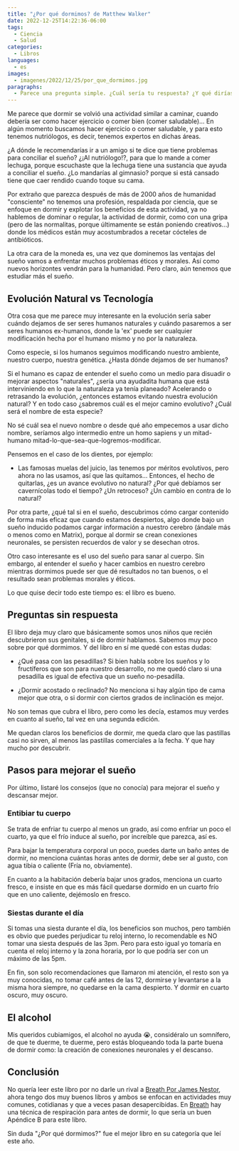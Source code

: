 ```yaml
---
title: "¿Por qué dormimos? de Matthew Walker"
date: 2022-12-25T14:22:36-06:00
tags:
  - Ciencia
  - Salud
categories:
  - Libros
languages:
  - es
images:
  - imagenes/2022/12/25/por_que_dormimos.jpg
paragraphs:
  - Parece una pregunta simple. ¿Cuál sería tu respuesta? ¿Y qué dirías si (hipotéticamente) acabas de tener un bebé, que por primera vez descansa entre tus brazos y la enfermera te dice algo como "Su bebé está bien, todos los estudios indican que es un bebé bastante saludable... pero, tendrá lapsos de coma por más de 1 tercio de su vida, donde puede que parezca muerto, mientras permanece en este estado podría tener alucinaciones... Y no sabemos el por qué".
---
```

Me parece que dormir se volvió una actividad similar a caminar, cuando debería ser como hacer ejercicio o comer bien (comer saludable)... En algún momento buscamos hacer ejercicio o comer saludable, y para esto tenemos nutriólogos, es decir, tenemos expertos en dichas áreas.

¿A dónde le recomendarías ir a un amigo si te dice que tiene problemas para conciliar el sueño? ¿¡Al nutriólogo!?, para que lo mande a comer lechuga, porque escuchaste que la lechuga tiene una sustancia que ayuda a conciliar el sueño. ¿Lo mandarías al gimnasio? porque si está cansado tiene que caer rendido cuando toque su cama.

Por extraño que parezca después de más de 2000 años de humanidad "consciente" no tenemos una profesión, respaldada por ciencia, que se enfoque en dormir y explotar los beneficios de esta actividad, ya no hablemos de dominar o regular, la actividad de dormir, como con una gripa (pero de las normalitas, porque últimamente se están poniendo creativos...) donde los médicos están muy acostumbrados a recetar cócteles de antibióticos.

La otra cara de la moneda es, una vez que dominemos las ventajas del sueño vamos a enfrentar muchos problemas éticos y morales. Así como nuevos horizontes vendrán para la humanidad. Pero claro, aún tenemos que estudiar más el sueño.

## Evolución Natural vs Tecnología

Otra cosa que me parece muy interesante en la evolución sería saber cuándo dejamos de ser seres humanos naturales y cuándo pasaremos a ser seres humanos ex-humanos, donde la 'ex' puede ser cualquier modificación hecha por el humano mismo y no por la naturaleza.

Como especie, si los humanos seguimos modificando nuestro ambiente, nuestro cuerpo, nuestra genética. ¿Hasta dónde dejamos de ser humanos?

Si el humano es capaz de entender el sueño como un medio para disuadir o mejorar aspectos "naturales", ¿sería una ayudadita humana que está interviniendo en lo que la naturaleza ya tenía planeado? Acelerando o retrasando la evolución, ¿entonces estamos evitando nuestra evolución natural? Y en todo caso ¿sabremos cuál es el mejor camino evolutivo? ¿Cuál será el nombre de esta especie?

No sé cuál sea el nuevo nombre o desde qué año empecemos a usar dicho nombre, seríamos algo intermedio entre un homo sapiens y un mitad-humano mitad-lo-que-sea-que-logremos-modificar.

Pensemos en el caso de los dientes, por ejemplo:

- Las famosas muelas del juicio, las tenemos por méritos evolutivos, pero ahora no las usamos, así que las quitamos... Entonces, el hecho de quitarlas, ¿es un avance evolutivo no natural? ¿Por qué debíamos ser cavernícolas todo el tiempo? ¿Un retroceso? ¿Un cambio en contra de lo natural?

Por otra parte, ¿qué tal si en el sueño, descubrimos cómo cargar contenido de forma más eficaz que cuando estamos despiertos, algo donde bajo un sueño inducido podamos cargar información a nuestro cerebro (ándale más o menos como en Matrix), porque al dormir se crean conexiones neuronales, se persisten recuerdos de valor y se desechan otros.

Otro caso interesante es el uso del sueño para sanar al cuerpo. Sin embargo, al entender el sueño y hacer cambios en nuestro cerebro mientras dormimos puede ser que dé resultados no tan buenos, o el resultado sean problemas morales y éticos.

Lo que quise decir todo este tiempo es: el libro es bueno.

## Preguntas sin respuesta

El libro deja muy claro que básicamente somos unos niños que recién descubrieron sus genitales, si de dormir hablamos. Sabemos muy poco sobre por qué dormimos. Y del libro en sí me quedé con estas dudas:

- ¿Qué pasa con las pesadillas? Si bien habla sobre los sueños y lo fructíferos que son para nuestro desarrollo, no me quedó claro si una pesadilla es igual de efectiva que un sueño no-pesadilla.

- ¿Dormir acostado o reclinado? No menciona si hay algún tipo de cama mejor que otra, o si dormir con ciertos grados de inclinación es mejor.

No son temas que cubra el libro, pero como les decía, estamos muy verdes en cuanto al sueño, tal vez en una segunda edición.

Me quedan claros los beneficios de dormir, me queda claro que las pastillas casi no sirven, al menos las pastillas comerciales a la fecha. Y que hay mucho por descubrir.

## Pasos para mejorar el sueño

Por último, listaré los consejos (que no conocía) para mejorar el sueño y descansar mejor.

### Entibiar tu cuerpo

Se trata de enfriar tu cuerpo al menos un grado, así como enfriar un poco el cuarto, ya que el frío induce al sueño, por increíble que parezca, así es.

Para bajar la temperatura corporal un poco, puedes darte un baño antes de dormir, no menciona cuántas horas antes de dormir, debe ser al gusto, con agua tibia o caliente (Fría no, obviamente).

En cuanto a la habitación debería bajar unos grados, menciona un cuarto fresco, e insiste en que es más fácil quedarse dormido en un cuarto frío que en uno caliente, dejémoslo en fresco.

### Siestas durante el día

Si tomas una siesta durante el día, los beneficios son muchos, pero también es obvio que puedes perjudicar tu reloj interno, lo recomendable es NO tomar una siesta después de las 3pm. Pero para esto igual yo tomaría en cuenta el reloj interno y la zona horaria, por lo que podría ser con un máximo de las 5pm.

En fin, son solo recomendaciones que llamaron mi atención, el resto son ya muy conocidas, no tomar café antes de las 12, dormirse y levantarse a la misma hora siempre, no quedarse en la cama despierto. Y dormir en cuarto oscuro, muy oscuro.

## El alcohol

Mis queridos cubiamigos, el alcohol no ayuda 😭, considéralo un somnífero, de que te duerme, te duerme, pero estás bloqueando toda la parte buena de dormir como: la creación de conexiones neuronales y el descanso.

## Conclusión

No quería leer este libro por no darle un rival a [Breath Por James Nestor](/posts/2020/12/06/breath-por-james-nestor), ahora tengo dos muy buenos libros y ambos se enfocan en actividades muy comunes, cotidianas y que a veces pasan desapercibidas.
En [Breath](/posts/2020/12/06/breath-por-james-nestor) hay una técnica de respiración para antes de dormir, lo que sería un buen Apéndice B para este libro.

Sin duda "¿Por qué dormimos?" fue el mejor libro en su categoría que leí este año.
